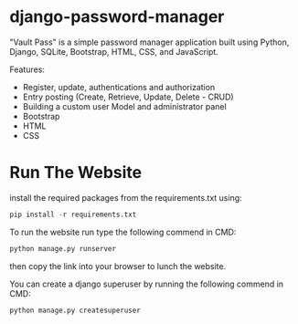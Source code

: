 # django-password-manager


"Vault Pass" is a simple password manager application built using Python, Django, SQLite, Bootstrap, HTML, CSS, and JavaScript.


Features:

  - Register, update, authentications and authorization
  - Entry posting (Create, Retrieve, Update, Delete - CRUD)
  - Building a custom user Model and administrator panel
  - Bootstrap
  - HTML
  - CSS


# Run The Website

install the required packages from the requirements.txt using:
```python
pip install -r requirements.txt
```
To run the website run type the following commend in CMD: 
```python
python manage.py runserver
```
then copy the link into your browser to lunch the website.
<br/>

You can create a django superuser by running the following commend in CMD:
```python
python manage.py createsuperuser
```
